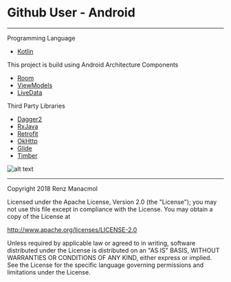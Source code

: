 # Github User - Android

--------------------------------------------------

Programming Language

* [Kotlin](https://kotlinlang.org/)

This project is build using Android Architecture Components

* [Room](https://developer.android.com/topic/libraries/architecture/room.html)
* [ViewModels](https://developer.android.com/reference/android/arch/lifecycle/ViewModel.html)
* [LiveData](https://developer.android.com/reference/android/arch/lifecycle/LiveData.html)

Third Party Libraries

* [Dagger2](https://github.com/google/dagger)
* [RxJava](https://github.com/ReactiveX/RxJava)
* [Retrofit](https://github.com/square/retrofit)
* [OkHttp](http://square.github.io/okhttp/)
* [Glide](https://github.com/bumptech/glide)
* [Timber](https://github.com/JakeWharton/timber)

![alt text](https://bitbucket.org/rmanacmol/assets/raw/d7248d94100579b3b4390fe2d5b65efbaf173fc4/mvvm2.png)

--------------------------------------------------

Copyright 2018 Renz Manacmol

Licensed under the Apache License, Version 2.0 (the "License");
you may not use this file except in compliance with the License.
You may obtain a copy of the License at

   http://www.apache.org/licenses/LICENSE-2.0

Unless required by applicable law or agreed to in writing, software
distributed under the License is distributed on an "AS IS" BASIS,
WITHOUT WARRANTIES OR CONDITIONS OF ANY KIND, either express or implied.
See the License for the specific language governing permissions and
limitations under the License.
